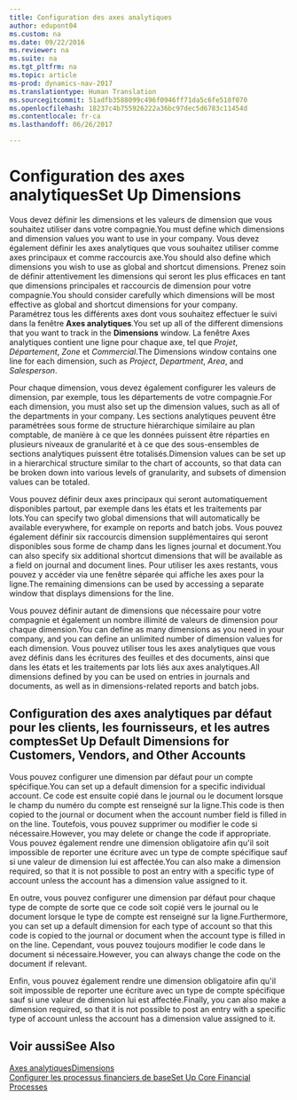 ```yaml
---
title: Configuration des axes analytiques
author: edupont04
ms.custom: na
ms.date: 09/22/2016
ms.reviewer: na
ms.suite: na
ms.tgt_pltfrm: na
ms.topic: article
ms-prod: dynamics-nav-2017
ms.translationtype: Human Translation
ms.sourcegitcommit: 51adfb3588099c496f0946ff71da5c6fe518f070
ms.openlocfilehash: 18237c4b755926222a36bc97dec5d6783c11454d
ms.contentlocale: fr-ca
ms.lasthandoff: 06/26/2017

---
```


# <a name="set-up-dimensions"></a><span data-ttu-id="564e7-102">Configuration des axes analytiques</span><span class="sxs-lookup"><span data-stu-id="564e7-102">Set Up Dimensions</span></span>
<span data-ttu-id="564e7-103">Vous devez définir les dimensions et les valeurs de dimension que vous souhaitez utiliser dans votre compagnie.</span><span class="sxs-lookup"><span data-stu-id="564e7-103">You must define which dimensions and dimension values you want to use in your company.</span></span> <span data-ttu-id="564e7-104">Vous devez également définir les axes analytiques que vous souhaitez utiliser comme axes principaux et comme raccourcis axe.</span><span class="sxs-lookup"><span data-stu-id="564e7-104">You should also define which dimensions you wish to use as global and shortcut dimensions.</span></span> <span data-ttu-id="564e7-105">Prenez soin de définir attentivement les dimensions qui seront les plus efficaces en tant que dimensions principales et raccourcis de dimension pour votre compagnie.</span><span class="sxs-lookup"><span data-stu-id="564e7-105">You should consider carefully which dimensions will be most effective as global and shortcut dimensions for your company.</span></span>  
<span data-ttu-id="564e7-106">Paramétrez tous les différents axes dont vous souhaitez effectuer le suivi dans la fenêtre **Axes analytiques**.</span><span class="sxs-lookup"><span data-stu-id="564e7-106">You set up all of the different dimensions that you want to track in the **Dimensions** window.</span></span> <span data-ttu-id="564e7-107">La fenêtre Axes analytiques contient une ligne pour chaque axe, tel que *Projet*, *Département*, *Zone* et *Commercial*.</span><span class="sxs-lookup"><span data-stu-id="564e7-107">The Dimensions window contains one line for each dimension, such as *Project*, *Department*, *Area*, and *Salesperson*.</span></span>  

<span data-ttu-id="564e7-108">Pour chaque dimension, vous devez également configurer les valeurs de dimension, par exemple, tous les départements de votre compagnie.</span><span class="sxs-lookup"><span data-stu-id="564e7-108">For each dimension, you must also set up the dimension values, such as all of the departments in your company.</span></span> <span data-ttu-id="564e7-109">Les sections analytiques peuvent être paramétrées sous forme de structure hiérarchique similaire au plan comptable, de manière à ce que les données puissent être réparties en plusieurs niveaux de granularité et à ce que des sous-ensembles de sections analytiques puissent être totalisés.</span><span class="sxs-lookup"><span data-stu-id="564e7-109">Dimension values can be set up in a hierarchical structure similar to the chart of accounts, so that data can be broken down into various levels of granularity, and subsets of dimension values can be totaled.</span></span>  

<span data-ttu-id="564e7-110">Vous pouvez définir deux axes principaux qui seront automatiquement disponibles partout, par exemple dans les états et les traitements par lots.</span><span class="sxs-lookup"><span data-stu-id="564e7-110">You can specify two global dimensions that will automatically be available everywhere, for example on reports and batch jobs.</span></span> <span data-ttu-id="564e7-111">Vous pouvez également définir six raccourcis dimension supplémentaires qui seront disponibles sous forme de champ dans les lignes journal et document.</span><span class="sxs-lookup"><span data-stu-id="564e7-111">You can also specify six additional shortcut dimensions that will be available as a field on journal and document lines.</span></span> <span data-ttu-id="564e7-112">Pour utiliser les axes restants, vous pouvez y accéder via une fenêtre séparée qui affiche les axes pour la ligne.</span><span class="sxs-lookup"><span data-stu-id="564e7-112">The remaining dimensions can be used by accessing a separate window that displays dimensions for the line.</span></span>  

<span data-ttu-id="564e7-113">Vous pouvez définir autant de dimensions que nécessaire pour votre compagnie et également un nombre illimité de valeurs de dimension pour chaque dimension.</span><span class="sxs-lookup"><span data-stu-id="564e7-113">You can define as many dimensions as you need in your company, and you can define an unlimited number of dimension values for each dimension.</span></span> <span data-ttu-id="564e7-114">Vous pouvez utiliser tous les axes analytiques que vous avez définis dans les écritures des feuilles et des documents, ainsi que dans les états et les traitements par lots liés aux axes analytiques.</span><span class="sxs-lookup"><span data-stu-id="564e7-114">All dimensions defined by you can be used on entries in journals and documents, as well as in dimensions-related reports and batch jobs.</span></span>  

## <a name="set-up-default-dimensions-for-customers-vendors-and-other-accounts"></a><span data-ttu-id="564e7-115">Configuration des axes analytiques par défaut pour les clients, les fournisseurs, et les autres comptes</span><span class="sxs-lookup"><span data-stu-id="564e7-115">Set Up Default Dimensions for Customers, Vendors, and Other Accounts</span></span>
<span data-ttu-id="564e7-116">Vous pouvez configurer une dimension par défaut pour un compte spécifique.</span><span class="sxs-lookup"><span data-stu-id="564e7-116">You can set up a default dimension for a specific individual account.</span></span> <span data-ttu-id="564e7-117">Ce code est ensuite copié dans le journal ou le document lorsque le champ du numéro du compte est renseigné sur la ligne.</span><span class="sxs-lookup"><span data-stu-id="564e7-117">This code is then copied to the journal or document when the account number field is filled in on the line.</span></span> <span data-ttu-id="564e7-118">Toutefois, vous pouvez supprimer ou modifier le code si nécessaire.</span><span class="sxs-lookup"><span data-stu-id="564e7-118">However, you may delete or change the code if appropriate.</span></span> <span data-ttu-id="564e7-119">Vous pouvez également rendre une dimension obligatoire afin qu'il soit impossible de reporter une écriture avec un type de compte spécifique sauf si une valeur de dimension lui est affectée.</span><span class="sxs-lookup"><span data-stu-id="564e7-119">You can also make a dimension required, so that it is not possible to post an entry with a specific type of account unless the account has a dimension value assigned to it.</span></span>  

<span data-ttu-id="564e7-120">En outre, vous pouvez configurer une dimension par défaut pour chaque type de compte de sorte que ce code soit copié vers le journal ou le document lorsque le type de compte est renseigné sur la ligne.</span><span class="sxs-lookup"><span data-stu-id="564e7-120">Furthermore, you can set up a default dimension for each type of account so that this code is copied to the journal or document when the account type is filled in on the line.</span></span> <span data-ttu-id="564e7-121">Cependant, vous pouvez toujours modifier le code dans le document si nécessaire.</span><span class="sxs-lookup"><span data-stu-id="564e7-121">However, you can always change the code on the document if relevant.</span></span>  

<span data-ttu-id="564e7-122">Enfin, vous pouvez également rendre une dimension obligatoire afin qu'il soit impossible de reporter une écriture avec un type de compte spécifique sauf si une valeur de dimension lui est affectée.</span><span class="sxs-lookup"><span data-stu-id="564e7-122">Finally, you can also make a dimension required, so that it is not possible to post an entry with a specific type of account unless the account has a dimension value assigned to it.</span></span>

## <a name="see-also"></a><span data-ttu-id="564e7-123">Voir aussi</span><span class="sxs-lookup"><span data-stu-id="564e7-123">See Also</span></span>
[<span data-ttu-id="564e7-124">Axes analytiques</span><span class="sxs-lookup"><span data-stu-id="564e7-124">Dimensions</span></span>](finance-setup-dimensions.md)  
[<span data-ttu-id="564e7-125">Configurer les processus financiers de base</span><span class="sxs-lookup"><span data-stu-id="564e7-125">Set Up Core Financial Processes</span></span>](finance-setup-setup-finance-setup.md)

